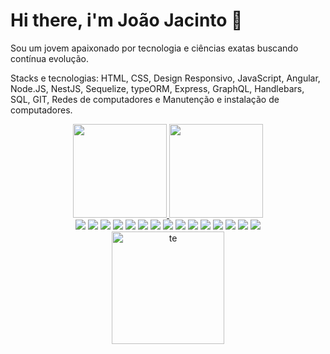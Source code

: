 # Hi there, i'm João Jacinto 👋

Sou um jovem apaixonado por tecnologia e ciências exatas buscando contínua evolução. 

Stacks e tecnologias:
HTML, CSS, Design Responsivo, JavaScript, Angular, Node.JS, NestJS, Sequelize, typeORM, Express, GraphQL, Handlebars, SQL, GIT, Redes de computadores e Manutenção e instalação de computadores. 

<div align="center">
  <a href="https://github.com/mrgreentm">
  <img height="150em" src="https://github-readme-stats.vercel.app/api?username=mrgreentm&count_private=true&include_all_commits=true&show_icons=true&theme=nightowl&hide_border=false&show_owner=true"/>
    <img height="150em" src="https://github-readme-stats.vercel.app/api/top-langs/?username=mrgreentm&theme=nightowl&hide_border=false&&layout=compact"/>
</div>

<div align="center">
  <a href = "mailto:joaonetotfm@gmail.com"><img src="https://img.shields.io/badge/-Gmail-%23333?style=for-the-badge&logo=gmail&logoColor=white" target="_blank"></a>
  <a href="https://www.linkedin.com/in/jo%C3%A3o-jacinto-a927301b2" target="_blank"><img src="https://img.shields.io/badge/-LinkedIn-%230077B5?style=for-the-badge&logo=linkedin&logoColor=white" target="_blank"></a> 
  <img src="https://img.shields.io/badge/angular-%23DD0031.svg?style=for-the-badge&logo=angular&logoColor=white">
  <img src="https://img.shields.io/badge/-ApolloGraphQL-311C87?style=for-the-badge&logo=apollo-graphql">
  <img src="https://img.shields.io/badge/NPM-%23000000.svg?style=for-the-badge&logo=npm&logoColor=white">
  <img src="https://img.shields.io/badge/nestjs-%23E0234E.svg?style=for-the-badge&logo=nestjs&logoColor=white">
  <img src="https://img.shields.io/badge/rxjs-%23B7178C.svg?style=for-the-badge&logo=reactivex&logoColor=white">
  <img src="https://img.shields.io/badge/redux-%23593d88.svg?style=for-the-badge&logo=redux&logoColor=white">
  <img src="https://img.shields.io/badge/rxjs-%23B7178C.svg?style=for-the-badge&logo=reactivex&logoColor=white">
  <img src="https://img.shields.io/badge/gitlab-%23181717.svg?style=for-the-badge&logo=gitlab&logoColor=white">
  <img src="https://img.shields.io/badge/chart.js-F5788D.svg?style=for-the-badge&logo=chart.js&logoColor=white">
  <img src="https://img.shields.io/badge/Insomnia-black?style=for-the-badge&logo=insomnia&logoColor=5849BE">
  <img src="https://img.shields.io/badge/jasmine-%238A4182.svg?style=for-the-badge&logo=jasmine&logoColor=white">
  <img src="https://img.shields.io/badge/node.js-6DA55F?style=for-the-badge&logo=node.js&logoColor=white">
  <img src="https://img.shields.io/badge/Sequelize-52B0E7?style=for-the-badge&logo=Sequelize&logoColor=white">
</div>
<div align="center">
  <img height="180em"src="https://i.ibb.co/XFy9Kp6/te.gif" alt="te" border="0">
</div>

